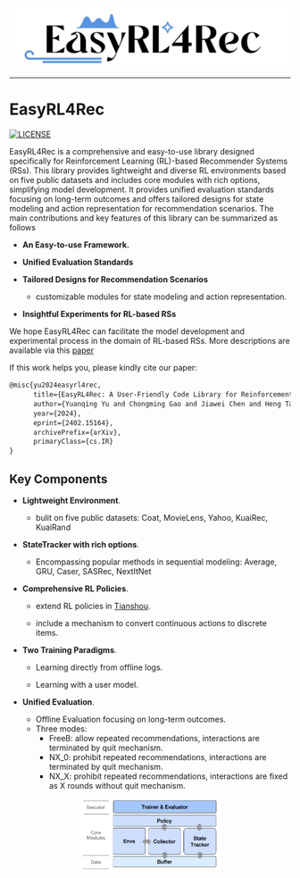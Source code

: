 ![EasyRL4Rec Logo](assets/logo.jpg)

--------------------------------------------------------------------------------

# EasyRL4Rec

[![LICENSE](https://img.shields.io/badge/license-MIT-green)](https://github.com/chongminggao/EasyRL4Rec/blob/main/LICENSE)

EasyRL4Rec is a comprehensive and easy-to-use library designed specifically for Reinforcement Learning (RL)-based Recommender Systems (RSs).
This library provides lightweight and diverse RL environments based on five public datasets and includes core modules with rich options, simplifying model development. It provides unified evaluation standards focusing on long-term outcomes and offers tailored designs for state modeling and action representation for recommendation scenarios.
The main contributions and key features of this library can be summarized as follows

* **An Easy-to-use Framework.**

* **Unified Evaluation Standards**

* **Tailored Designs for Recommendation Scenarios**

  * customizable modules for state modeling and action representation.

* **Insightful Experiments for RL-based RSs**

We hope EasyRL4Rec can facilitate the model development and experimental process in the domain of RL-based RSs. More descriptions are available via this [paper](https://arxiv.org/pdf/2402.15164.pdf)

If this work helps you, please kindly cite our paper:
```tex
@misc{yu2024easyrl4rec,
      title={EasyRL4Rec: A User-Friendly Code Library for Reinforcement Learning Based Recommender Systems}, 
      author={Yuanqing Yu and Chongming Gao and Jiawei Chen and Heng Tang and Yuefeng Sun and Qian Chen and Weizhi Ma and Min Zhang},
      year={2024},
      eprint={2402.15164},
      archivePrefix={arXiv},
      primaryClass={cs.IR}
}
```



## Key Components

* **Lightweight Environment**.

  * bulit on five public datasets: Coat, MovieLens, Yahoo, KuaiRec, KuaiRand

* **StateTracker with rich options**.

  * Encompassing popular methods in sequential modeling: Average, GRU, Caser, SASRec, NextItNet

* **Comprehensive RL Policies**.

  * extend RL policies in [Tianshou](https://github.com/thu-ml/tianshou). 
  
  * include a mechanism to convert continuous actions to discrete items. 

* **Two Training Paradigms**.

  * Learning directly from offline logs.

  * Learning with a user model. 

* **Unified Evaluation**.

  * Offline Evaluation focusing on long-term outcomes.
  * Three modes:
    * FreeB: allow repeated recommendations, interactions are terminated by quit mechanism.
    * NX_0: prohibit repeated recommendations, interactions are terminated by quit mechanism.
    * NX_X: prohibit repeated recommendations, interactions are fixed as X rounds without quit mechanism.

<div style="text-align: center;">
<img src="assets/framework.png" alt="framework" width="50%" />
</div>
